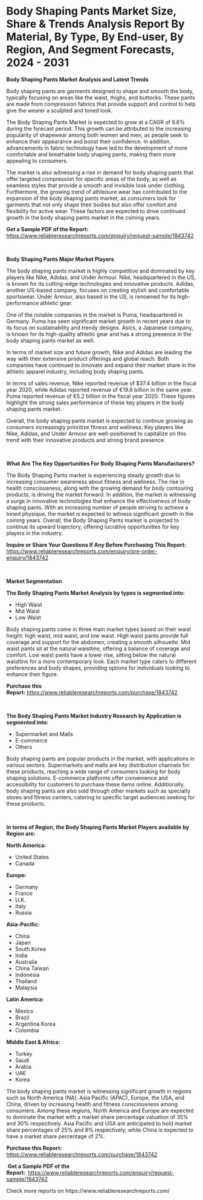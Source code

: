 <p><h1>Body Shaping Pants Market Size, Share & Trends Analysis Report By Material, By Type, By End-user, By Region, And Segment Forecasts, 2024 - 2031</h1></p><p><strong>Body Shaping Pants Market Analysis and Latest Trends</strong></p>
<p><p>Body shaping pants are garments designed to shape and smooth the body, typically focusing on areas like the waist, thighs, and buttocks. These pants are made from compression fabrics that provide support and control to help give the wearer a sculpted and toned look.</p><p>The Body Shaping Pants Market is expected to grow at a CAGR of 6.6% during the forecast period. This growth can be attributed to the increasing popularity of shapewear among both women and men, as people seek to enhance their appearance and boost their confidence. In addition, advancements in fabric technology have led to the development of more comfortable and breathable body shaping pants, making them more appealing to consumers.</p><p>The market is also witnessing a rise in demand for body shaping pants that offer targeted compression for specific areas of the body, as well as seamless styles that provide a smooth and invisible look under clothing. Furthermore, the growing trend of athleisure wear has contributed to the expansion of the body shaping pants market, as consumers look for garments that not only shape their bodies but also offer comfort and flexibility for active wear. These factors are expected to drive continued growth in the body shaping pants market in the coming years.</p></p>
<p><strong>Get a Sample PDF of the Report:&nbsp;</strong> <a href="https://www.reliableresearchreports.com/enquiry/request-sample/1843742">https://www.reliableresearchreports.com/enquiry/request-sample/1843742</a></p>
<p>&nbsp;</p>
<p><strong>Body Shaping Pants Major Market Players</strong></p>
<p><p>The body shaping pants market is highly competitive and dominated by key players like Nike, Adidas, and Under Armour. Nike, headquartered in the US, is known for its cutting-edge technologies and innovative products. Adidas, another US-based company, focuses on creating stylish and comfortable sportswear. Under Armour, also based in the US, is renowned for its high-performance athletic gear.</p><p>One of the notable companies in the market is Puma, headquartered in Germany. Puma has seen significant market growth in recent years due to its focus on sustainability and trendy designs. Asics, a Japanese company, is known for its high-quality athletic gear and has a strong presence in the body shaping pants market as well.</p><p>In terms of market size and future growth, Nike and Adidas are leading the way with their extensive product offerings and global reach. Both companies have continued to innovate and expand their market share in the athletic apparel industry, including body shaping pants.</p><p>In terms of sales revenue, Nike reported revenue of $37.4 billion in the fiscal year 2020, while Adidas reported revenue of €19.8 billion in the same year. Puma reported revenue of €5.2 billion in the fiscal year 2020. These figures highlight the strong sales performance of these key players in the body shaping pants market.</p><p>Overall, the body shaping pants market is expected to continue growing as consumers increasingly prioritize fitness and wellness. Key players like Nike, Adidas, and Under Armour are well-positioned to capitalize on this trend with their innovative products and strong brand presence.</p></p>
<p>&nbsp;</p>
<p><strong>What Are The Key Opportunities For Body Shaping Pants Manufacturers?</strong></p>
<p><p>The Body Shaping Pants market is experiencing steady growth due to increasing consumer awareness about fitness and wellness. The rise in health consciousness, along with the growing demand for body contouring products, is driving the market forward. In addition, the market is witnessing a surge in innovative technologies that enhance the effectiveness of body shaping pants. With an increasing number of people striving to achieve a toned physique, the market is expected to witness significant growth in the coming years. Overall, the Body Shaping Pants market is projected to continue its upward trajectory, offering lucrative opportunities for key players in the industry.</p></p>
<p><strong>Inquire or Share Your Questions If Any Before Purchasing This Report:</strong> <a href="https://www.reliableresearchreports.com/enquiry/pre-order-enquiry/1843742">https://www.reliableresearchreports.com/enquiry/pre-order-enquiry/1843742</a></p>
<p>&nbsp;</p>
<p><strong>Market Segmentation</strong></p>
<p><strong>The Body Shaping Pants Market Analysis by types is segmented into:</strong></p>
<p><ul><li>High Waist</li><li>Mid Waist</li><li>Low Waist</li></ul></p>
<p><p>Body shaping pants come in three main market types based on their waist height: high waist, mid waist, and low waist. High waist pants provide full coverage and support for the abdomen, creating a smooth silhouette. Mid waist pants sit at the natural waistline, offering a balance of coverage and comfort. Low waist pants have a lower rise, sitting below the natural waistline for a more contemporary look. Each market type caters to different preferences and body shapes, providing options for individuals looking to enhance their figure.</p></p>
<p><strong>Purchase this Report:&nbsp;</strong><a href="https://www.reliableresearchreports.com/purchase/1843742">https://www.reliableresearchreports.com/purchase/1843742</a></p>
<p>&nbsp;</p>
<p><strong>The Body Shaping Pants Market Industry Research by Application is segmented into:</strong></p>
<p><ul><li>Supermarket and Malls</li><li>E-commerce</li><li>Others</li></ul></p>
<p><p>Body shaping pants are popular products in the market, with applications in various sectors. Supermarkets and malls are key distribution channels for these products, reaching a wide range of consumers looking for body shaping solutions. E-commerce platforms offer convenience and accessibility for customers to purchase these items online. Additionally, body shaping pants are also sold through other markets such as specialty stores and fitness centers, catering to specific target audiences seeking for these products.</p></p>
<p>&nbsp;</p>
<p><strong>In terms of Region, the Body Shaping Pants Market Players available by Region are:</strong></p>
<p>
    <p> <strong> North America: </strong>
        <ul>
            <li>United States</li>
            <li>Canada</li>
        </ul>
        </p> 
    <p> <strong> Europe: </strong>
        <ul>
            <li>Germany</li>
            <li>France</li>
            <li>U.K.</li>
            <li>Italy</li>
            <li>Russia</li>
        </ul>
        </p> 
    <p> <strong> Asia-Pacific: </strong>
        <ul>
            <li>China</li>
            <li>Japan</li>
            <li>South Korea</li>
            <li>India</li>
            <li>Australia</li>
            <li>China Taiwan</li>
            <li>Indonesia</li>
            <li>Thailand</li>
            <li>Malaysia</li>
        </ul>
        </p> 
    <p> <strong> Latin America: </strong>
        <ul>
            <li>Mexico</li>
            <li>Brazil</li>
            <li>Argentina Korea</li>
            <li>Colombia</li>
        </ul>
        </p> 
    <p> <strong> Middle East & Africa: </strong>
        <ul>
            <li>Turkey</li>
            <li>Saudi</li>
            <li>Arabia</li>
            <li>UAE</li>
            <li>Korea</li>
        </ul>
    </p>
    </p>
<p><p>The body shaping pants market is witnessing significant growth in regions such as North America (NA), Asia Pacific (APAC), Europe, the USA, and China, driven by increasing health and fitness consciousness among consumers. Among these regions, North America and Europe are expected to dominate the market with a market share percentage valuation of 35% and 30% respectively. Asia Pacific and USA are anticipated to hold market share percentages of 25% and 8% respectively, while China is expected to have a market share percentage of 2%.</p></p>
<p><strong>Purchase this Report: </strong><a href="https://www.reliableresearchreports.com/purchase/1843742">https://www.reliableresearchreports.com/purchase/1843742</a></p>
<p>&nbsp;<strong>Get a Sample PDF of the Report:&nbsp;&nbsp;</strong><a href="https://www.reliableresearchreports.com/enquiry/request-sample/1843742">https://www.reliableresearchreports.com/enquiry/request-sample/1843742</a></p>
<p><strong></strong></p>
<p>Check more reports on https://www.reliableresearchreports.com/</p>